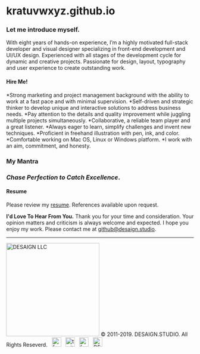 # kratuvwxyz.github.io

### Let me introduce myself.

With eight years of hands-on experience, I’m a highly motivated full-stack developer and visual designer specializing in front-end development and UI/UX design. Experienced with all stages of the development cycle for dynamic and creative projects. Passionate for design, layout, typography and user experience to create outstanding work.

#### Hire Me!

*Strong marketing and project management background with the ability to work at a fast pace and with minimal supervision.
*Self-driven and strategic thinker to develop unique and interactive solutions to address business needs.
*Pay attention to the details and quality improvement while juggling multiple projects simultaneously.
*Collaborative, a reliable team player and a great listener.
*Always eager to learn, simplify challenges and invent new techniques.
*Proficient in freehand illustration with pen, ink, and color.
*Comfortable working on Mac OS, Linux or Windows platform.
*I work with an aim, commitment, and honesty.

### My Mantra
### *Chase Perfection to Catch Excellence*.

#### Resume

Please review my [resume](https://desaign.app). References available upon request.

**I'd Love To Hear From You.**
Thank you for your time and consideration. Your opinion matters and criticism is always welcome and expected. I hope you enjoy my work. Please contact me at <a href="mailto:github@desaign.studio?Subject=Message from Github">github@desaign.studio</a>.

<hr/>

<img src="https://kratuvwxyz.github.io/assets/images/footer/DESAIGNLLC.svg" alt="DESAIGN LLC" width="250px"/> &copy; 2011-2019. <a href="http://desaign.studio" target="_blank" style="text-decoration:none;">DESAIGN.STUDIO</a>. All Rights Reseverd. &#160;
<a href="https://www.facebook.com/desaignstudio" target="_blank" style="text-decoration:none;"><img src="https://kratuvwxyz.github.io/assets/images/footer/facebook.svg" alt="facebook" width="25" /></a> &#160;
<a href="https://www.twitter.com/desaignstudio" target="_blank" style="text-decoration:none;"><img src="https://kratuvwxyz.github.io/assets/images/footer/twitter.svg" alt="twitter" width="25" /></a> &#160;
<a href="https://www.linkedin.com/in/desaigner/" target="_blank" style="text-decoration:none;"><img src="https://kratuvwxyz.github.io/assets/images/footer/linkedin.svg" alt="facebook" width="25" /></a> &#160;
<a href="http://desaign.in" target="_blank" style="text-decoration:none;"><img src="https://kratuvwxyz.github.io/assets/images/footer/blog.svg" alt="DESAIGN BLOG" width="25" /></a> &#160;

